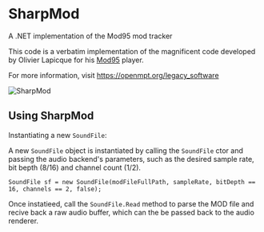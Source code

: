 # SharpMod
A .NET  implementation of the Mod95 mod tracker

This code is a verbatim implementation of the magnificent code developed by Olivier Lapicque for his [Mod95](https://download.openmpt.org/archive/mod95/) player.

For more information, visit https://openmpt.org/legacy_software

![SharpMod](https://xfx.net/stackoverflow/sharpMod/sm01.png)

## Using SharpMod

Instantiating a new `SoundFile`:

A new `SoundFile` object is instantiated by calling the `SoundFile` ctor and passing the audio backend's parameters, such as the desired sample rate, bit bepth (8/16) and channel count (1/2).

    SoundFile sf = new SoundFile(modFileFullPath, sampleRate, bitDepth == 16, channels == 2, false);
  
Once instatieed, call the `SoundFile.Read` method to parse the MOD file and recive back a raw audio buffer, which can the be passed back to the audio renderer.
